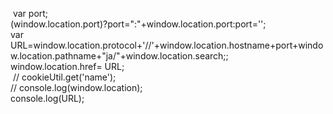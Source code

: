 &nbsp;var port;<br />
(window.location.port)?port=":"+window.location.port:port='';<br />
var URL=window.location.protocol+'//'+window.location.hostname+port+window.location.pathname+"ja/"+window.location.search;;<br />
window.location.href= URL;<br />
&nbsp;//	cookieUtil.get('name');<br />
// console.log(window.location);<br />
console.log(URL);<br />